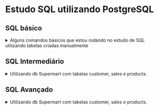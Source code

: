 # Estudo SQL utilizando PostgreSQL

## SQL básico
<details>
<summary>Alguns comandos básicos que estou rodando no estudo de SQL utilizando tabelas criadas manualmente</summary>

#### Criar tabela

Para criar uma tabela com o nome science_class com as colunas enrollment_no, name e science marks
```
create table science_class (enrollment_no INT, name VARCHAR, science_Marks INT);
  ```
#### Inserir dados
```
insert into science_class values (1, 'Ana', 90), (2, 'Bruno',100), (3,'Carlos',84),(4,'Daniela',95);
```
#### Selecionar 

Selecionar todas as colunas usando o *:
```
select * from science_class;
```
Selecionar alunos com nota maior que 90 usando where:
```
select * from science_class where science_marks>90;
```
Selecionar somente o nome dos alunos com nota maior que 90 usando where:
```
select name from science_class where science_marks>90;
```
#### Alterar dados
```
update science_class set  science_marks = 110 WHERE name = 'Bruno';
```
#### Deletar linhas
```
insert into science_class values (5, 'Evandro', 30);
delete from science_class where name = 'Evandro';
```
#### Alterar propriedade da coluna
```
alter table science_class rename column name to student_name;
```
</details>

## SQL Intermediário
<details>
	<summary>Utilizando db Supermart com tabelas customer, sales e products.</summary>

#### WHERE e IN
```
select * from customer where state in ('California', 'New York');
```
```
select * from customer where city in ('Seattle', 'New York City', 'Fresno', 'Chicado') ;
```
|customer_id|customer_name|segment|age|country|city|state|postal_code|region|
|-----------|-------------|-------|---|-------|----|-----|-----------|------|
|IM-15070|Irene Maddox|Consumer|66|United States|Seattle|Washington|98103|West|
|JM-15265|Janet Molinari|Corporate|23|United States|New York City|New York|10024|East|
|HM-14980|Henry MacAllister|Consumer|35|United States|New York City|New York|10009|East|
|.
|.

#### WHERE e BETWEEN e NOT

Idade entre 20 e 50<br/>
```
select * from customer where age between 20 and 50  order by age asc ;
```
|customer_id|customer_name|segment|age|country|city|state|postal_code|region|
|-----------|-------------|-------|---|-------|----|-----|-----------|------|
|BE-11335|Bill Eplett|Home Office|20|United States|Jackson|Michigan|49201|Central|
|DK-13150|David Kendrick|Corporate|20|United States|Decatur|Illinois|62521|Central|
|FP-14320|Frank Preis|Consumer|20|United States|Los Angeles|California|90008|West|
|.
|.

Idade não está entre 20 e 30<br/>
```
select * from customer where age not between 20 and 30  order by age asc ;
```
|customer_id|customer_name|segment|age|country|city|state|postal_code|region|
|-----------|-------------|-------|---|-------|----|-----|-----------|------|
|CC-12610|Corey Catlett|Corporate|18|United States|Philadelphia|Pennsylvania|19134|East|
|DM-13525|Don Miller|Corporate|18|United States|Houston|Texas|77070|Central|
|CC-12220|Chris Cortes|Consumer|18|United States|La Porte|Indiana|46350|Central|
|.
|.

#### Wildcards
_  Representa um caractere<br/>
% Representa zero ou mais caractereres


Clientes que o primeiro nome tem cinco letras e a cidade começa com L <br/>
```
select * from customer where customer_name like '_____ %' AND city like 'L%' order by customer_name asc
```
|customer_id|customer_name|segment|age|country|city|state|postal_code|region|
|-----------|-------------|-------|---|-------|----|-----|-----------|------|
|AB-10150|Aimee Bixby|Consumer|65|United States|Long Beach|New York|11561|East|
|BE-11410|Bobby Elias|Consumer|54|United States|Lancaster|Ohio|43130|East|
|BT-11440|Bobby Trafton|Consumer|20|United States|Littleton|Colorado|80122|West|
|.
|.


Clientes que o primeiro nome tem cinco letras e a cidade não começa com A <br/>
```
select * from customer where customer_name like '_____ %' AND city not like 'A%' order by city asc
```
|customer_id|customer_name|segment|age|country|city|state|postal_code|region|
|-----------|-------------|-------|---|-------|----|-----|-----------|------|
|CS-12250|Chris Selesnick|Corporate|59|United States|Bossier City|Louisiana|71111|South|
|BD-11635|Brian Derr|Consumer|42|United States|Bowling Green|Kentucky|42104|South|
|GT-14635|Grant Thornton|Corporate|19|United States|Burlington|North Carolina|27217|South|
|.
|.


Clientes que o primeiro nome tem cinco letras, a cidade começa com L e são dos estados de Ohio e Colorado <br/>
```
select * from customer where customer_name like '_____ %' AND 
city like 'L%' and state in ('Ohio', 'Colorado') order by customer_name asc;
```
|customer_id|customer_name|segment|age|country|city|state|postal_code|region|
|-----------|-------------|-------|---|-------|----|-----|-----------|------|
|BE-11410|Bobby Elias|Consumer|54|United States|Lancaster|Ohio|43130|East|
|BT-11440|Bobby Trafton|Consumer|20|United States|Littleton|Colorado|80122|West|
|FC-14245|Frank Carlisle|Home Office|20|United States|Lakewood|Ohio|44107|East|
|TZ-21580|Tracy Zic|Consumer|65|United States|Louisville|Colorado|80027|West|


#### Exercícios

Selecionar clientes distintos de cidades que são da região norte e sul<br/>
```
select distinct customer_name, city, region from customer where region in('North', 'East')
```
|customer_name|city|region|
|-------------|----|------|
|Gene McClure|Providence|East|
|Toby Braunhardt|Washington|East|
|Alejandro Ballentine|Lorain|East|
|.
|.


Selecionar todos os pedidos com valor entre 100 e 500<br/>
```
select * from sales where sales between 100 and 500
```

|order_line|order_id|order_date|ship_date|ship_mode|customer_id|product_id|sales|quantity|discount|profit|
|----------|--------|----------|---------|---------|-----------|----------|-----|--------|--------|------|
|1|CA-2016-152156|2016-11-08|2016-11-11|Second Class|CG-12520|FUR-BO-10001798|261.96|2|0.0|41.9136|
|10|CA-2014-115812|2014-06-09|2014-06-14|Standard Class|BH-11710|OFF-AP-10002892|114.9|5|0.0|34.47|
|14|CA-2016-161389|2016-12-05|2016-12-10|Standard Class|IM-15070|OFF-BI-10003656|407.976|3|0.2|132.5922|
|.
|.

Selecionar todos os clientes que o último nome tem 4 caracteres<br/>
```
select * from customer where customer_name like '% ____';
```
|customer_id|customer_name|segment|age|country|city|state|postal_code|region|
|-----------|-------------|-------|---|-------|----|-----|-----------|------|
|CG-12520|Claire Gute|Consumer|67|United States|Henderson|Kentucky|42420|South|
|DV-13045|Darrin Van Huff|Corporate|31|United States|Los Angeles|California|90036|West|
|PK-19075|Pete Kriz|Consumer|46|United States|Madison|Wisconsin|53711|Central|
|.
|.

#### ORDER

Pode ser feito ordem ascendente (ASC) ou descendente (desc) e utilizando um ou mais parâmetros<br/>

```
select * from customer where state = 'Florida' order by age asc ;

select * from customer where state = 'Florida'  order by customer_name asc, segment asc, age desc
```

Também é possível usar um index das colunas no lugar do nome da coluna. Nesse caso customer_name é a 2a coluna, segment a 3a e age a 4a, produzindo o mesmo resultado da query anterior
```
select * from customer where state = 'Florida'  order by 2 asc, 3 asc, 4 desc 
```
|customer_id|customer_name|segment|age|country|city|state|postal_code|region|
|-----------|-------------|-------|---|-------|----|-----|-----------|------|
|AH-10195|Alan Haines|Corporate|67|United States|Tamarac|Florida|33319|South|
|AS-10240|Alan Shonely|Consumer|68|United States|Tampa|Florida|33614|South|
|AG-10525|Andy Gerbode|Corporate|69|United States|Saint Petersburg|Florida|33710|South|
|.
|.

#### ORDER e LIMIT

O limit define quantas linhas vão ser retornadas. No exemplo usei a coluna age para ordenar. Os clientes com menores idades serão selecionados se usar a ordem asc. Os clientes com maiores idades serão selecionados se usar a ordem desc.
```
select * from customer where segment = 'Corporate' order by 4 asc limit 3
```
|customer_id|customer_name|segment|age|country|city|state|postal_code|region|
|-----------|-------------|-------|---|-------|----|-----|-----------|------|
|SP-20650|Stephanie Phelps|Corporate|18|United States|San Jose|California|95123|West|
|SC-20770|Stewart Carmichael|Corporate|18|United States|Decatur|Alabama|35601|South|
|MP-17965|Michael Paige|Corporate|18|United States|Lawrence|Massachusetts|1841|East|


#### Exercícios

Selecionar todas as vendas com desconto maior que zero ordenando por ordem decrescente de desconto
```
select * from sales where discount > 0 order by discount desc 
```

Selecionar as 3 primeiras linhas de vendas com desconto maior que zero ordenando por ordem decrescente de desconto
```
select * from sales where discount > 0 order by discount desc limit 3
```
|order_line|order_id|order_date|ship_date|ship_mode|customer_id|product_id|sales|quantity|discount|profit|
|----------|--------|----------|---------|---------|-----------|----------|-----|--------|--------|------|
|16|US-2015-118983|2015-11-22|2015-11-26|Standard Class|HP-14815|OFF-BI-10000756|2.544|3|0.8|-3.816|
|15|US-2015-118983|2015-11-22|2015-11-26|Standard Class|HP-14815|OFF-AP-10002311|68.81|5|0.8|-123.858|
|76|US-2017-118038|2017-12-09|2017-12-11|First Class|KB-16600|OFF-BI-10004182|1.248|3|0.8|-1.9344|


#### COUNT e AS

AS é o nome que vai ser dado para a coluna ou tabela<br/>
Para contar o número de produtos vendidos e 
```
select count(*) as "Number of Products Sold" from sales
```
|Number of Products Sold|
|-----------------------|
|9994|


Para contar o número de produtos e de vendas (pode ter mais de um produto em uma venda)
```
select count(order_line) as "Number of Products Sold", count(distinct order_id) as "Number of Sales" from sales
```
|Number of Products Sold|Number of Sales|
|-----------------------|---------------|
|9994|5009|


Para ver qual cliente fez mais compras
```
select customer_id , count(distinct order_id) as "Number of Sales by Customer" from sales group by customer_id order by 2 desc
```
|customer_id|Number of Sales by Customer|
|-----------|---------------------------|
|EP-13915|17|
|EA-14035|13|
|CK-12205|13|


#### SUM

Para calcular o lucro total
```
select sum(Profit) as "Total Profit" from sales
```
|Total Profit|
|------------|
|286397.0217000013|


Para calcular o lucro total de um produto específico
```
select sum(Profit) as "Total Profit" from sales where product_id = 'FUR-CH-10000454'
```
|product_id|Total Profit|
|----------|------------|
|FUR-CH-10000454|1927.442|

Para calcular o total de vendas um produto específico
```
select  product_id, sum(quantity) as "Total Quantity" from sales where product_id = 'FUR-CH-10000454' group by product_id 
```
|product_id|Total Quantity|
|----------|--------------|
|FUR-CH-10000454|51|

#### AVG

Para calcular um valor médio
```
select avg(age) "Average Customer Age" from customer c
```
|Average Customer Age|
|--------------------|
|44.4678436317780580|

Para encontrar os estados com consumidores em média mais jovens
```
select state, avg(age) as "Average Customer Age" from customer c group by state order by 2
```
|state|Average Customer Age|
|-----|--------------------|
|Kansas|20.0000000000000000|
|District of Columbia|24.0000000000000000|
|Arkansas|30.0000000000000000|

Valor médio pago em comissões considerando comissão de 10%
```
select avg(sales * 0.10) as "Average Comission Value" from sales
```
|Average Comission Value|
|-----------------------|
|22.985800083049867|


#### MAX e MIN

Para encontrar o valor da menor venda do mês de Junho de 2015
```
select min(sales) as "Minimum Sales Value from June 2015" from sales where order_date between '2015-06-01' and '2015-06-30'
```
|Minimum Sales Value from June 2015|
|----------------------------------|
|0.984|

Para encontrar o valor da maior venda do mês de Junho de 2015

```
select max(sales) as "Maximum Sales Value from June 2015" from sales where order_date between '2015-06-01' and '2015-06-30'
```
|Maximum Sales Value from June 2015|
|----------------------------------|
|3050.376|


#### Exercícios

Calcular o total de sales
```
select sum(sales) as "Sum of Sales" from sales
```
|Sum of Sales|
|------------|
|2297200.860299955|

Calcular o total de clientes da região norte com idade entre 20 e 30
```
select count(customer_id) from customer where region = 'North' and age between 20 and 30
```
|count|
|-----|
|0|

Calcular a idade média de clientes da região Leste
```
select avg(age) as "Average Customer Age from East Region" from customer c where region = 'East'
```
|Average Customer Age from East Region|
|-------------------------------------|
|44.3363636363636364|

Calcular a idade mínima e máxima de clientes da Filadélfia
```
select min(age) as "Minimum Customer Age from Philadelphia", max(age) as "Maximum Customer Age from Philadelphia" from customer c where city = 'Philadelphia'
```
|Minimum Customer Age from Philadelphia|Maximum Customer Age from Philadelphia|
|--------------------------------------|--------------------------------------|
|18|70|

#### Group by
(Já foi usado mas reforçado aqui)

Calcular o número de clientes em cada região
```
select region, count(distinct customer_id) as "Customer Count" from customer c group by region order by 2 desc
```
|region|Customer Count|
|------|--------------|
|West|255|
|East|220|
|Central|184|
|South|134|

Calcular a quantidade de itens vendidos por produto
```
select product_id, sum(quantity) as "Quantity Sold" from sales group by product_id order by 2 desc
```
|product_id|Quantity Sold|
|----------|-------------|
|TEC-AC-10003832|75|
|OFF-PA-10001970|70|
|OFF-BI-10001524|67|
|.
|.

Encontrar os clientes que mais gastam (total de compras)
```
select customer_id, count(distinct order_line) as "Number of Purchases", min(sales) as "Minimum Sales Value", 
avg(sales) as "Average Sales Value", max(sales) as "Maximum Sales Value", sum(sales) as "Total Sales Value"   
from sales group by customer_id order by 6 desc limit 5
```
|customer_id|Number of Purchases|Minimum Sales Value|Average Sales Value|Maximum Sales Value|Total Sales Value|
|-----------|-------------------|-------------------|-------------------|-------------------|-----------------|
|SM-20320|15|3.488|1669.5366666666666|22638.48|25043.05|
|TC-20980|12|7.312|1587.684833333333|17499.95|19052.217999999997|
|RB-19360|18|4.448|839.8521666666667|13999.96|15117.339|
|TA-21385|10|7.04|1459.562|11199.968|14595.619999999999|
|HL-15040|11|6.63|1170.2998181818182|10499.97|12873.297999999999|

#### HAVING

HAVING é usada para colunas agregadas e WHERE em colunas não agregadas.


Contar número de clientes por cidade e região e selecionar somente aquelas com mais de 10 clientes
```
select city, region, count(distinct customer_id) as "Customer Count" from customer c group by city, region having count(3) > 10 order by 3 desc 
```
|city|region|Customer Count|
|----|------|--------------|
|New York City|East|68|
|Los Angeles|West|58|
|Philadelphia|East|46|
|San Francisco|West|41|
|Seattle|West|31|
|Houston|Central|28|
|Chicago|Central|19|
|San Diego|West|13|
|Dallas|Central|13|
|Jacksonville|South|11|

#### Exercícios

Tabela com valor total em vendas $, total de itens vendidos, número de pedidos, menor valor de venda, média do valor de venda, maior valor de venda
```
select sum(sales) as "Total Sales in $", sum(quantity) as "Total Quantity", count(distinct order_id) as "Number of Orders",
min(sales) as "Minimum Sales Value", avg(sales) as "Average Sales Value", max(sales) as "Maximum Sales Value" from sales
```
|Total Sales in $|Total Quantity|Number of Orders|Minimum Sales Value|Average Sales Value|Maximum Sales Value|
|----------------|--------------|----------------|-------------------|-------------------|-------------------|
|2297200.860299955|37873|5009|0.444|229.8580008304938|22638.48|

Listar produtos com menos de 10 itens vendidos em ordem crescente
```
select product_id, sum(quantity) as "By Product Sales Quantity" from sales group by product_id having sum(quantity) < 10 order by 2 asc
```

|product_id|By Product Sales Quantity|
|----------|-------------------------|
|OFF-PA-10000048|1|
|TEC-MA-10003493|1|
|FUR-BO-10002206|1|
|.
|.

#### CASE WHEN

Funciona basicamente como o IF e ELSE.
Para classificar categoricamente a idade dos clientes
```
select customer_id, customer_name, age , case 
			when age<21 then 'Young'	
			when age>60 then 'Elderly' 
			else 'Adult'	
		end as Age_category	from customer;
```

|customer_id|customer_name|age|age_category|
|-----------|-------------|---|------------|
|CG-12520|Claire Gute|67|Elderly|
|DV-13045|Darrin Van Huff|31|Adult|
|SO-20335|Sean O'Donnell|65|Elderly|
|BH-11710|Brosina Hoffman|20|Young|
|.

Dá para contar o número de clientes em cada categoria
```
select count(case when age<=21 then 'Young' else null end) as "Young",
	   count(case when age between 22 and 59 then 'Adult' else null end) as "Adult",
	   count(case when age>=60 then 'Elderly' else null end) as "Elderly"
	  from customer;
```
|Young|Adult|Elderly|
|-----|-----|-------|
|66|546|181|
	
</details>

	
## SQL Avançado
<details>
	<summary>Utilizando db Supermart com tabelas customer, sales e products. </summary>



<br/>	
Criando tabelas com registros exclusivos
	
```
/*Creating sales table of year 2015*/

Create table sales_2015 as select * from sales where ship_date between '2015-01-01' and '2015-12-31';
select count(*) from sales_2015; --2131
select count(distinct customer_id) from sales_2015;--578

/* Customers with age between 20 and 60 */
create table customer_20_60 as select * from customer where age between 20 and 60;
select count (*) from customer_20_60;--597
```

#### Inner Join
Selecionar todos os clientes em ambas tabelas

```
select distinct customer_name from customer_20_60 c inner join sales_2015 s on c.customer_id = s.customer_id order by customer_name  
```
	
|customer_name|
|-------------|
|Aaron Hawkins|
|Adam Bellavance|
|Adam Hart|
|.
|.

Encontrar clientes cadastrados que mais gastaram $ 

```
select customer_name, sum(sales) as "$ Spent" from customer_20_60 c 
inner join sales_2015 s on c.customer_id = s.customer_id group by customer_name order by 2 desc
```

|customer_name|$ Spent|
|-------------|-------|
|Peter Fuller|9022.323999999999|
|Fred Hopkins|6056.089999999999|
|Natalie Webber|5511.316|
|.
|.

Selecionar vendas por cliente contendo ID, nome e idade do cliente, e ordem, id e valor do pedido
```
select s.customer_id, c.customer_name, c.age, s.order_line, s.product_id , s.sales  from sales_2015 s 
inner join customer_20_60 c on s.customer_id = c.customer_id  
```



</details>
